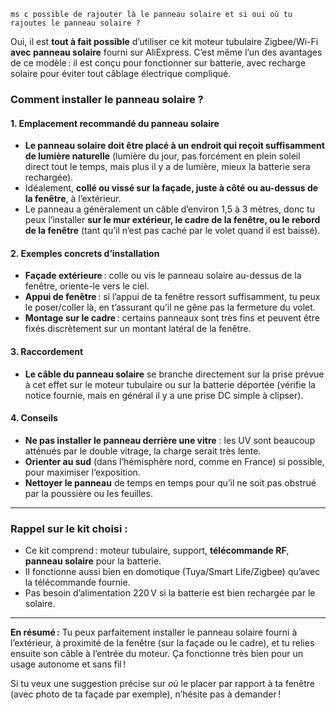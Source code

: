 ```
ms c possible de rajouter là le panneau solaire et si oui où tu rajoutes le panneau solaire ? 
```

Oui, il est **tout à fait possible** d’utiliser ce kit moteur tubulaire Zigbee/Wi-Fi **avec panneau solaire** fourni sur AliExpress. C’est même l’un des avantages de ce modèle : il est conçu pour fonctionner sur batterie, avec recharge solaire pour éviter tout câblage électrique compliqué.

### **Comment installer le panneau solaire ?**

#### 1. **Emplacement recommandé du panneau solaire**

- **Le panneau solaire doit être placé à un endroit qui reçoit suffisamment de lumière naturelle** (lumière du jour, pas forcément en plein soleil direct tout le temps, mais plus il y a de lumière, mieux la batterie sera rechargée).
- Idéalement, **collé ou vissé sur la façade, juste à côté ou au-dessus de la fenêtre**, à l’extérieur.
- Le panneau a généralement un câble d’environ 1,5 à 3 mètres, donc tu peux l’installer **sur le mur extérieur, le cadre de la fenêtre, ou le rebord de la fenêtre** (tant qu’il n’est pas caché par le volet quand il est baissé).

#### 2. **Exemples concrets d’installation**

- **Façade extérieure** : colle ou vis le panneau solaire au-dessus de la fenêtre, oriente-le vers le ciel.
- **Appui de fenêtre** : si l’appui de ta fenêtre ressort suffisamment, tu peux le poser/coller là, en t’assurant qu’il ne gêne pas la fermeture du volet.
- **Montage sur le cadre** : certains panneaux sont très fins et peuvent être fixés discrètement sur un montant latéral de la fenêtre.

#### 3. **Raccordement**

- **Le câble du panneau solaire** se branche directement sur la prise prévue à cet effet sur le moteur tubulaire ou sur la batterie déportée (vérifie la notice fournie, mais en général il y a une prise DC simple à clipser).

#### 4. **Conseils**

- **Ne pas installer le panneau derrière une vitre** : les UV sont beaucoup atténués par le double vitrage, la charge serait très lente.
- **Orienter au sud** (dans l’hémisphère nord, comme en France) si possible, pour maximiser l’exposition.
- **Nettoyer le panneau** de temps en temps pour qu’il ne soit pas obstrué par la poussière ou les feuilles.

------

### **Rappel sur le kit choisi :**

- Ce kit comprend : moteur tubulaire, support, **télécommande RF**, **panneau solaire** pour la batterie.
- Il fonctionne aussi bien en domotique (Tuya/Smart Life/Zigbee) qu’avec la télécommande fournie.
- Pas besoin d’alimentation 220 V si la batterie est bien rechargée par le solaire.

------

**En résumé :**
 Tu peux parfaitement installer le panneau solaire fourni à l’extérieur, à proximité de la fenêtre (sur la façade ou le cadre), et tu relies ensuite son câble à l’entrée du moteur. Ça fonctionne très bien pour un usage autonome et sans fil !

Si tu veux une suggestion précise sur *où* le placer par rapport à ta fenêtre (avec photo de ta façade par exemple), n’hésite pas à demander !